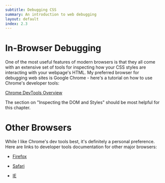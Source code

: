 ```yaml
---
subtitle: Debugging CSS
summary: An introduction to web debugging
layout: default
index: 2.3
---
```

# In-Browser Debugging

One of the most useful features of modern browsers is that they all come with an extensive set of tools for inspecting how your CSS styles are interacting with your webpage's HTML. My preferred browser for debugging web sites is Google Chrome - here's a tutorial on how to use Chrome's developer tools:

[Chrome DevTools Overview](https://developer.chrome.com/devtools#dom-and-styles)

The section on "Inspecting the DOM and Styles" should be most helpful for this chapter.

# Other Browsers
While I like Chrome's dev tools best, it's definitely a personal preference. Here are links to developer tools documentation for other major browsers:

- [Firefox](https://developer.mozilla.org/en-US/docs/Tools)

- [Safari](https://developer.apple.com/library/safari/documentation/AppleApplications/Conceptual/Safari_Developer_Guide/Introduction/Introduction.html)

- [IE](http://i.imgur.com/EmeXvye.jpg)
